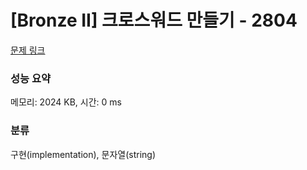 # [Bronze II] 크로스워드 만들기 - 2804 

[문제 링크](https://www.acmicpc.net/problem/2804) 

### 성능 요약

메모리: 2024 KB, 시간: 0 ms

### 분류

구현(implementation), 문자열(string)

